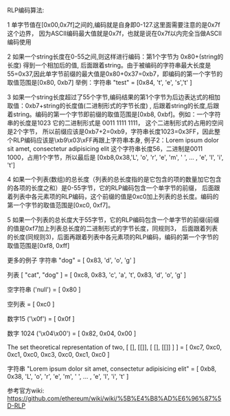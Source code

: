 RLP编码算法: 

 1 单字节值在[0x00,0x7f]之间的,编码就是自身即0-127.这里面需要注意的是0x7f这个边界，
 因为ASCII编码最大值就是0x7f，也就是说在0x7f以内完全当做ASCII编码使用
 
 2 如果一个string长度在0-55之间,则这样进行编码：第1个字节为 0x80+(string的长度) 得到一个相加后的值,
 后面跟着string。由于被编码的字符串最大长度是55=0x37,因此单字节前缀的最大值是0x80+0x37=0xb7，即编码的第一个字节的取值范围是[0x80, 0xb7]
举例：字符串 "test" = [0x84, 't', 'e', 's','t' ] 

3 如果一个string长度超过了55个字节,编码结果的第1个字节为后边表达式的相加取值：0xb7+string的长度值(二进制形式的字节长度) ,
后跟着string的长度,后跟着string。编码的第一个字节即前缀的取值范围是[0xb8, 0xbf]。例如：一个字符串的长度是1023 它的二进制形式是 0011 1111 1111，
这个二进制形式的占用的空间是2个字节，
所以前缀应该是0xb7+2=0xb9，字符串长度1023=0x3FF，因此整个RLP编码应该是\xb9\x03\xFF再跟上字符串本身,
例子2：Lorem ipsum dolor sit amet, consectetur adipisicing elit 这个字符串长度56，二进制是0011 1000，占用1个字节，所以最后是
[0xb8,0x38,'L', 'o', 'r', 'e', 'm', ' ', ... , 'e', 'l', 'i', 't']

4 如果一个列表(数组)的总长度（列表的总长度指的是它包含的项的数量加它包含的各项的长度之和）是0-55字节，它的RLP编码包含一个单字节的前缀，
后面跟着列表中各元素项的RLP编码，这个前缀的值是0xc0加上列表的总长度。编码的第一个字节的取值范围是[0xc0, 0xf7]。

5 如果一个列表的总长度大于55字节，它的RLP编码包含一个单字节的前缀(前缀的值是0xf7加上列表总长度的二进制形式的字节长度，同规则3，
后面跟着列表的长度(同规则3)，后面再跟着列表中各元素项的RLP编码，编码的第一个字节的取值范围是[0xf8, 0xff]

更多的例子
字符串 "dog" = [ 0x83, 'd', 'o', 'g' ]

列表 [ "cat", "dog" ] = [ 0xc8, 0x83, 'c', 'a', 't', 0x83, 'd', 'o', 'g' ]

空字符串 ('null') = [ 0x80 ]

空列表 = [ 0xc0 ]

数字15 ('\x0f') = [ 0x0f ]

数字 1024 ('\x04\x00') = [ 0x82, 0x04, 0x00 ]

The set theoretical representation of two, [ [], [[]], [ [], [[]] ] ] = [ 0xc7, 0xc0, 0xc1, 0xc0, 0xc3, 0xc0, 0xc1, 0xc0 ]

字符串 "Lorem ipsum dolor sit amet, consectetur adipisicing elit" = [ 0xb8, 0x38, 'L', 'o', 'r', 'e', 'm', ' ', ... , 'e', 'l', 'i', 't' ]

参考官方wiki:
https://github.com/ethereum/wiki/wiki/%5B%E4%B8%AD%E6%96%87%5D-RLP
